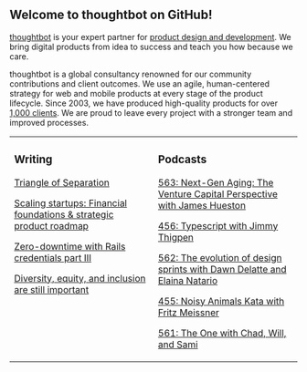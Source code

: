 ## Welcome to thoughtbot on GitHub!

[thoughtbot][1] is your expert partner for [product design and development][2].
We bring digital products from idea to success and teach you how because we
care.

thoughtbot is a global consultancy renowned for our community contributions and
client outcomes. We use an agile, human-centered strategy for web and mobile
products at every stage of the product lifecycle. Since 2003, we have produced
high-quality products for over [1,000 clients][3]. We are proud to leave every
project with a stronger team and improved processes.

<table><tr><td valign="top" width="50%">

### Writing

<!-- blog starts -->
[Triangle of Separation](https://feed.thoughtbot.com/link/24077/16974148/triangle-of-separation)

[Scaling startups: Financial foundations & strategic product roadmap](https://feed.thoughtbot.com/link/24077/16970257/scaling-startups-financial-foundations-strategic-product-roadmap)

[Zero-downtime with Rails credentials part III](https://feed.thoughtbot.com/link/24077/16970258/from-environment-variables-to-rails-credentials-part-three)

[Diversity, equity, and inclusion are still important](https://feed.thoughtbot.com/link/24077/16969319/diversity-equity-and-inclusion-are-still-important)

<!-- blog ends -->
</td><td valign="top" width="50%">

### Podcasts

<!-- podcasts starts -->
[563: Next-Gen Aging: The Venture Capital Perspective with James Hueston](https://podcast.thoughtbot.com/563)

[456: Typescript with Jimmy Thigpen](https://bikeshed.thoughtbot.com/456)

[562: The evolution of design sprints with Dawn Delatte and Elaina Natario](https://podcast.thoughtbot.com/562)

[455: Noisy Animals Kata with Fritz Meissner](https://bikeshed.thoughtbot.com/455)

[561: The One with Chad, Will, and Sami](https://podcast.thoughtbot.com/561)

<!-- podcasts ends -->
</td></tr></table>

[1]: https://thoughtbot.com
[2]: https://thoughtbot.com/services
[3]: https://thoughtbot.com/case-studies
